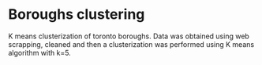 # Boroughs clustering

K means clusterization of toronto boroughs. Data was obtained using web scrapping, cleaned and then a clusterization was performed using K means algorithm with k=5.

